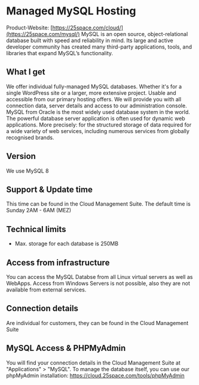 # Managed MySQL Hosting
Product-Website: [https://25space.com/cloud/](https://25space.com/mysql/)
MySQL is an open source, object-relational database built with speed and reliability in mind. Its large and active developer community has created many third-party applications, tools, and libraries that expand MySQL’s functionality.

## What I get
We offer individual fully-managed MySQL databases. Whether it's for a single WordPress site or a larger, more extensive project. Usable and accessible from our primary hosting offers. We will provide you with all connection data, server details and access to our administration console.
MySQL from Oracle is the most widely used database system in the world. The powerful database server application is often used for dynamic web applications. More precisely: for the structured storage of data required for a wide variety of web services, including numerous services from globally recognised brands.

## Version
We use MySQL 8

## Support & Update time
This time can be found in the Cloud Management Suite. The default time is Sunday 2AM - 6AM (MEZ)

## Technical limits
- Max. storage for each database is 250MB

## Access from infrastructure
You can access the MySQL Databse from all Linux virtual servers as well as WebApps.
Access from Windows Servers is not possible, also they are not available from external services.

## Connection details
Are individual for customers, they can be found in the Cloud Management Suite

## MySQL Access & PHPMyAdmin
You will find your connection details in the Cloud Management Suite at "Applications" > "MySQL".
To manage the database itself, you can use our phpMyAdmin installation: https://cloud.25space.com/tools/phpMyAdmin
